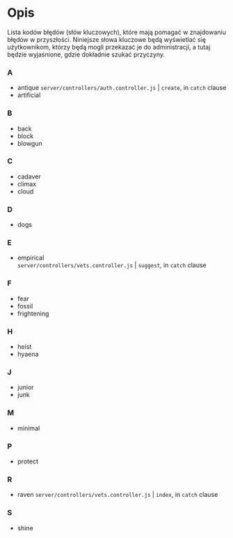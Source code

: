 # Opis

Lista kodów błędów (słów kluczowych), które mają pomagać w znajdowaniu błędów w przyszłości. Niniejsze słowa kluczowe będą wyświetlać się użytkownikom, którzy będą mogli przekazać je do administracji, a tutaj będzie wyjaśnione, gdzie dokładnie szukać przyczyny.

### A

- antique
  `server/controllers/auth.controller.js` | `create`, in `catch` clause
- artificial

### B

- back
- block
- blowgun

### C

- cadaver
- climax
- cloud

### D

- dogs

### E

- empirical  
  `server/controllers/vets.controller.js` | `suggest`, in `catch` clause

### F

- fear
- fossil
- frightening

### H

- heist
- hyaena

### J

- junior
- junk

### M

- minimal

### P

- protect

### R

- raven
  `server/controllers/vets.controller.js` | `index`, in `catch` clause

### S

- shine